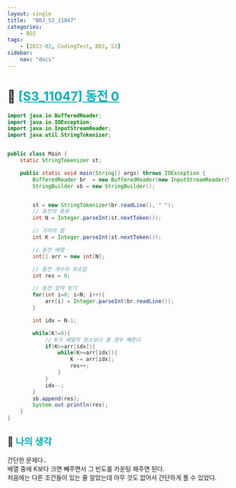 ```yaml
---
layout: single
title:  "BOJ_S3_11047"
categories: 
    - BOJ
tags: 
    - [2022-02, CodingTest, BOJ, S3]
sidebar:
    nav: "docs"
---
```


# 📁 <b><a style="color:#00adb5" href="https://www.acmicpc.net/problem/11047" target=_blank>[S3_11047] 동전 0</a></b>

```java
import java.io.BufferedReader;
import java.io.IOException;
import java.io.InputStreamReader;
import java.util.StringTokenizer;


public class Main {
    static StringTokenizer st;

    public static void main(String[] args) throws IOException {
        BufferedReader br  = new BufferedReader(new InputStreamReader(System.in));
        StringBuilder sb = new StringBuilder();


        st = new StringTokenizer(br.readLine(), " ");
        // 동전의 종류
        int N = Integer.parseInt(st.nextToken());

        // 가치의 합
        int K = Integer.parseInt(st.nextToken());

        // 동전 배열
        int[] arr = new int[N];

        // 동전 개수의 최솟값
        int res = 0;

        // 동전 입력 받기
        for(int i=0; i<N; i++){
            arr[i] = Integer.parseInt(br.readLine());
        }

        int idx = N-1;

        while(K!=0){
            // K가 배열의 원소보다 클 경우 빼준다
            if(K>=arr[idx]){
                while(K>=arr[idx]){
                    K -= arr[idx];
                    res++;
                }
            }
            idx--;
        }
        sb.append(res);
        System.out.println(res);
    }
}
```


## 🤔 <b><a style="color:#00adb5">나의 생각</a></b>
간단한 문제다.. <br>
배열 중에 K보다 크면 빼주면서 그 빈도를 카운팅 해주면 된다.<br>
처음에는 다른 조건들이 있는 줄 알았는데 아무 것도 없어서 간단하게 풀 수 있었다. 
